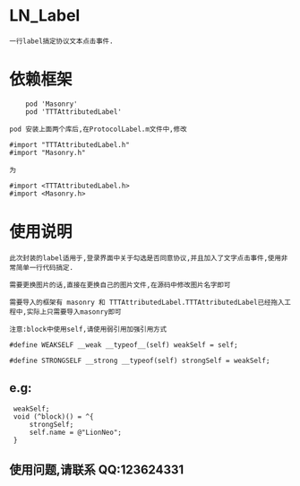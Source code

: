 
# LN_Label
    一行label搞定协议文本点击事件.
# 依赖框架
```
    pod 'Masonry' 
    pod 'TTTAttributedLabel'
```    
    pod 安装上面两个库后,在ProtocolLabel.m文件中,修改
    
 ```   
#import "TTTAttributedLabel.h"
#import "Masonry.h"
 ```
    为
 ```   
#import <TTTAttributedLabel.h>
#import <Masonry.h>
 ```   
# 使用说明
    此次封装的label适用于,登录界面中关于勾选是否同意协议,并且加入了文字点击事件,使用非常简单一行代码搞定.
    
    需要更换图片的话,直接在更换自己的图片文件,在源码中修改图片名字即可
    
    需要导入的框架有 masonry 和 TTTAttributedLabel.TTTAttributedLabel已经拖入工程中,实际上只需要导入masonry即可
    
    注意:block中使用self,请使用弱引用加强引用方式
```
#define WEAKSELF __weak __typeof__(self) weakSelf = self;

#define STRONGSELF __strong __typeof(self) strongSelf = weakSelf;
```
## e.g:
   ``` 
    weakSelf;
    void (^block)() = ^{
        strongSelf;
        self.name = @"LionNeo";
    }
   ```
    
## 使用问题,请联系 QQ:123624331
     


